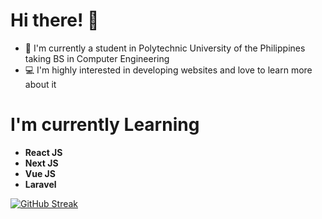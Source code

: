 # Hi there! :wave:

- :school: I'm currently a student in Polytechnic University of the Philippines taking BS in Computer Engineering
- :computer: I'm highly interested in developing websites and love to learn more about it

# I'm currently Learning

- **React JS**
- **Next JS**
- **Vue JS**
- **Laravel**

[![GitHub Streak](https://streak-stats.demolab.com/?user=ronnielsajol)](https://git.io/streak-stats)
